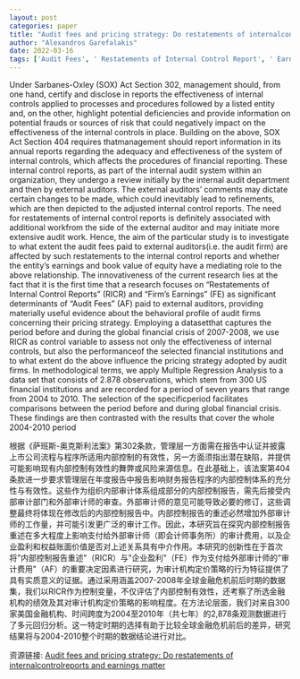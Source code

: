 ```yaml
---
layout: post
categories: paper
title: "Audit fees and pricing strategy: Do restatements of internalcontrolreports and earnings matter"
author: "Alexandros Garefalakis"
date: 2022-03-16
tags: ['Audit Fees', ' Restatements of Internal Control Report', ' Earnings', ' Book Value', ' Banking Sector', ' Financial Institutions', ' Pricing Strategy']
---
```


Under Sarbanes-Oxley (SOX) Act Section 302, management should, from one hand, certify and disclose in reports the effectiveness of internal controls applied to processes and procedures followed by a listed entity and, on the other, highlight potential deficiencies and provide information on potential frauds or sources of risk that could negatively impact on the effectiveness of the internal controls in place. Building on the above, SOX Act Section 404 requires thatmanagement should report information in its annual reports regarding the adequacy and effectiveness of the system of internal controls, which affects the procedures of financial reporting. These internal control reports, as part of the internal audit system within an organization, they undergo a review initially by the internal audit department and then by external auditors. The external auditors’ comments may dictate certain changes to be made, which could inevitably lead to refinements, which are then depicted to the adjusted internal control reports. The need for restatements of internal control reports is definitely associated with additional workfrom the side of the external auditor and may initiate more extensive audit work. Hence, the aim of the particular study is to investigate to what extent the audit fees paid to external auditors(i.e. the audit firm) are affected by such restatements to the internal control reports and whether the entity’s earnings and book value of equity have a mediating role to the above relationship. The innovativeness of the current research lies at the fact that it is the first time that a research focuses on “Restatements of Internal Control Reports” (RICR) and “Firm’s Earnings” (FE) as significant determinants of “Audit Fees” (AF) paid to external auditors, providing materially useful evidence about the behavioral profile of audit firms concerning their pricing strategy. Employing a datasetthat captures the period before and during the global financial crisis of 2007-2008, we use RICR as control variable to assess not only the effectiveness of internal controls, but also the performanceof the selected financial institutions and to what extent do the above influence the pricing strategy adopted by audit firms. In methodological terms, we apply Multiple Regression Analysis to a data set that consists of 2.878 observations, which stem from 300 US financial institutions and are recorded for a period of seven years that range from 2004 to 2010. The selection of the specificperiod facilitates comparisons between the period before and during global financial crisis. These findings are then contrasted with the results that cover the whole 2004-2010 period

根据《萨班斯-奥克斯利法案》第302条款，管理层一方面需在报告中认证并披露上市公司流程与程序所适用内部控制的有效性，另一方面须指出潜在缺陷，并提供可能影响现有内部控制有效性的舞弊或风险来源信息。在此基础上，该法案第404条款进一步要求管理层在年度报告中报告影响财务报告程序的内部控制体系的充分性与有效性。这些作为组织内部审计体系组成部分的内部控制报告，需先后接受内部审计部门和外部审计师的审查。外部审计师的意见可能导致必要的修订，这些调整最终将体现在修改后的内部控制报告中。内部控制报告的重述必然增加外部审计师的工作量，并可能引发更广泛的审计工作。因此，本研究旨在探究内部控制报告重述在多大程度上影响支付给外部审计师（即会计师事务所）的审计费用，以及企业盈利和权益账面价值是否对上述关系具有中介作用。本研究的创新性在于首次将"内部控制报告重述"（RICR）与"企业盈利"（FE）作为支付给外部审计师的"审计费用"（AF）的重要决定因素进行研究，为审计机构定价策略的行为特征提供了具有实质意义的证据。通过采用涵盖2007-2008年全球金融危机前后时期的数据集，我们以RICR作为控制变量，不仅评估了内部控制有效性，还考察了所选金融机构的绩效及其对审计机构定价策略的影响程度。在方法论层面，我们对来自300家美国金融机构、时间跨度为2004至2010年（共七年）的2,878条观测数据进行了多元回归分析。这一特定时期的选择有助于比较全球金融危机前后的差异，研究结果将与2004-2010整个时期的数据结论进行对比。

资源链接: [Audit fees and pricing strategy: Do restatements of internalcontrolreports and earnings matter](https://papers.ssrn.com/sol3/papers.cfm?abstract_id=4005181)
